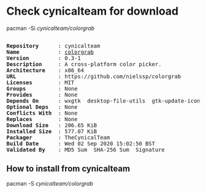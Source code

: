 # Check cynicalteam for download

pacman -Si *cynicalteam/colorgrab*

<div class="highlight"><pre class="highlight"><text>
<b>Repository</b>      : cynicalteam
<b>Name</b>            : <a href="../../x86_64/colorgrab-0.3-1-x86_64.pkg.tar.zst">colorgrab</a>
<b>Version</b>         : 0.3-1
<b>Description</b>     : A cross-platform color picker.
<b>Architecture</b>    : x86_64
<b>URL</b>             : https://github.com/nielssp/colorgrab
<b>Licenses</b>        : MIT
<b>Groups</b>          : None
<b>Provides</b>        : None
<b>Depends On</b>      : wxgtk  desktop-file-utils  gtk-update-icon-cache
<b>Optional Deps</b>   : None
<b>Conflicts With</b>  : None
<b>Replaces</b>        : None
<b>Download Size</b>   : 206.65 KiB
<b>Installed Size</b>  : 577.07 KiB
<b>Packager</b>        : TheCynicalTeam <wayne6324@gmail.com>
<b>Build Date</b>      : Wed 02 Sep 2020 15:02:50 BST
<b>Validated By</b>    : MD5 Sum  SHA-256 Sum  Signature
</text></pre></div>

## How to install from cynicalteam

pacman -S *cynicalteam/colorgrab*

